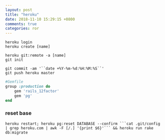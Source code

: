 ```yaml
---
layout: post
title: "heroku"
date: 2018-11-10 15:29:15 +0800
comments: true
categories: ror
---
```


`heroku login`  
`heroku create [name]`  

`heroku git:remote -a [name]`  
`git init`  


`git commit -am '``date +%Y-%m-%d:%H:%M:%S``'`  
`git push heroku master`  

``` ruby
#Gemfile
group :production do
    gem 'rails_12factor'
    gem 'pg'
end
```

### reset base
`heroku restart; heroku pg:reset DATABASE --confirm ```cat .git/config | grep heroku.com | awk -F [/.] '{print $6}'``` && heroku run rake db:migrate`

